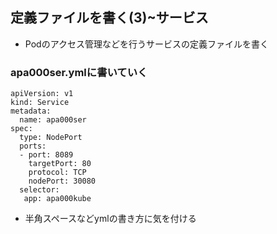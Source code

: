 ## 定義ファイルを書く(3)~サービス

* Podのアクセス管理などを行うサービスの定義ファイルを書く

### apa000ser.ymlに書いていく
```
apiVersion: v1
kind: Service
metadata:
  name: apa000ser
spec:
  type: NodePort
  ports:
  - port: 8089
    targetPort: 80
    protocol: TCP
    nodePort: 30080
  selector:
   app: apa000kube
```
* 半角スペースなどymlの書き方に気を付ける